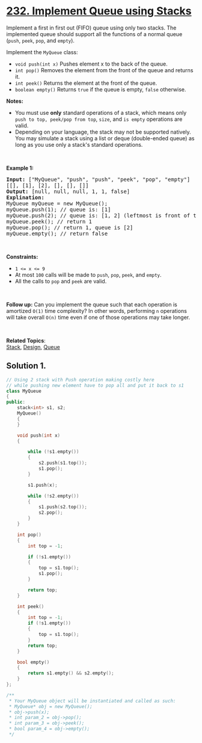 
# [232. Implement Queue using Stacks](https://leetcode.com/problems/implement-queue-using-stacks/)

<p>
Implement a first in first out (FIFO) queue using only two stacks. The implemented queue should support all the functions of a normal queue (<code>push</code>, <code>peek</code>, <code>pop</code>, and <code>empty</code>).

Implement the <code>MyQueue</code> class:
<ul>
<li><code>void push(int x)</code> Pushes element x to the back of the queue.</li>
<li><code>int pop()</code> Removes the element from the front of the queue and returns it.</li>
<li><code>int peek()</code> Returns the element at the front of the queue.</li>
<li><code>boolean empty()</code> Returns <code>true</code> if the queue is empty, <code>false</code> otherwise.</li>
</ul>

<strong>Notes:</strong>
<ul>
<li>You must use <strong>only</strong> standard operations of a stack, which means only <code>push to top, peek/pop from top</code>, <code>size</code>, and <code>is empty</code> operations are valid.</li>
<li>Depending on your language, the stack may not be supported natively. You may simulate a stack using a list or deque (double-ended queue) as long as you use only a stack's standard operations.</li>
</ul>
</p>

<p>&nbsp;</p>
<p><strong>Example 1:</strong></p>

<pre><strong>Input:</strong> ["MyQueue", "push", "push", "peek", "pop", "empty"]
[[], [1], [2], [], [], []]
<strong>Output:</strong> [null, null, null, 1, 1, false]
<strong>Explination:</strong>
MyQueue myQueue = new MyQueue();
myQueue.push(1); // queue is: [1]
myQueue.push(2); // queue is: [1, 2] (leftmost is front of the queue)
myQueue.peek(); // return 1
myQueue.pop(); // return 1, queue is [2]
myQueue.empty(); // return false
</pre>

<p>&nbsp;</p>
<p><strong>Constraints:</strong></p>

<ul>
    <li><code>1 <= x <= 9</code></li>
    <li>At most <code>100</code> calls will be made to <code>push</code>, <code>pop</code>, <code>peek</code>, and <code>empty</code>.</li>
    <li>All the calls to <code>pop</code> and <code>peek</code> are valid.</li>
</ul>

<p>&nbsp;</p>

<strong>Follow up:</strong> Can you implement the queue such that each operation is amortized <code>O(1)</code> time complexity? In other words, performing <code>n</code> operations will take overall <code>O(n)</code> time even if one of those operations may take longer.

<p>&nbsp;</p>

**Related Topics**:  
[Stack](https://leetcode.com/tag/stack/),
[Design](https://leetcode.com/tag/design/),
[Queue](https://leetcode.com/tag/queue/)

## Solution 1.

```cpp
// Using 2 stack with Push operation making costly here
// while pushing new element have to pop all and put it back to s1
class MyQueue
{
public:
    stack<int> s1, s2;
    MyQueue()
    {
    }

    void push(int x)
    {

        while (!s1.empty())
        {
            s2.push(s1.top());
            s1.pop();
        }

        s1.push(x);

        while (!s2.empty())
        {
            s1.push(s2.top());
            s2.pop();
        }
    }

    int pop()
    {
        int top = -1;

        if (!s1.empty())
        {
            top = s1.top();
            s1.pop();
        }

        return top;
    }

    int peek()
    {
        int top = -1;
        if (!s1.empty())
        {
            top = s1.top();
        }
        return top;
    }

    bool empty()
    {
        return s1.empty() && s2.empty();
    }
};

/**
 * Your MyQueue object will be instantiated and called as such:
 * MyQueue* obj = new MyQueue();
 * obj->push(x);
 * int param_2 = obj->pop();
 * int param_3 = obj->peek();
 * bool param_4 = obj->empty();
 */
```